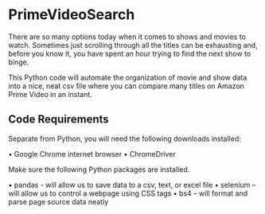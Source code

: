 # PrimeVideoSearch

There are so many options today when it comes to shows and movies to watch.  Sometimes just scrolling through all the titles can be exhausting and, before you know it, you have spent an hour trying to find the next show to binge.  

This Python code will automate the organization of movie and show data into a nice, neat csv file where you can compare many titles on Amazon Prime Video in an instant.  

Code Requirements
------------------------
Separate from Python, you will need the following downloads installed:

•	Google Chrome internet browser
•	ChromeDriver

Make sure the following Python packages are installed.

•	pandas - will allow us to save data to a csv, text, or excel file
•	selenium – will allow us to control a webpage using CSS tags
•	bs4 – will format and parse page source data neatly
